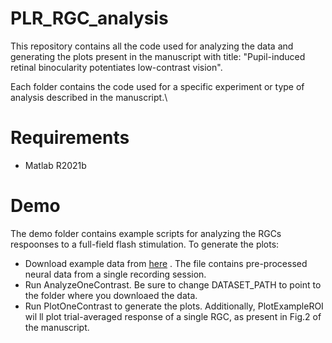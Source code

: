 # PLR_RGC_analysis

This repository contains all the code used for analyzing the data and generating the plots present in the manuscript with title: 
"Pupil-induced retinal binocularity potentiates low-contrast vision". 

Each folder contains the code used for a specific experiment or type of analysis described in the manuscript.\


# Requirements
-  Matlab R2021b

# Demo
The demo folder contains example scripts for analyzing the RGCs respoonses to a full-field flash stimulation. To generate the plots:
-  Download example data from [here](https://console.cloud.google.com/storage/browser/plr-rgc-data) . The file contains pre-processed neural data from a single recording session.
-  Run AnalyzeOneContrast. Be sure to change DATASET_PATH to point to the folder where you downloaed the data.
-  Run PlotOneContrast to generate the plots.
Additionally, PlotExampleROI wil ll plot trial-averaged response of a single RGC, as present in Fig.2 of the manuscript.


